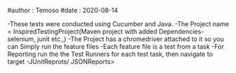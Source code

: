 #author : Temoso
#date : 2020-08-14


-These tests were conducted using Cucumber and Java. 
-The Project name = InspiredTestingProject(Maven project with added Dependencies-selenium, junit etc.,)
-The Project has a chromedriver attached to it so you can Simply run the feature files 
-Each feature file is a test from a task
-For Reporting run the the Test Runners for each test task, then navigate to target -JUnitReprots/ JSONReports> 

